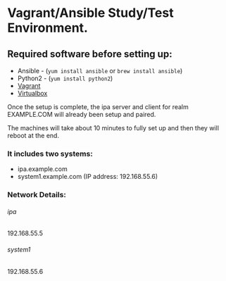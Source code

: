 # Vagrant/Ansible Study/Test Environment.

## Required software before setting up:
- Ansible - (`yum install ansible` or `brew install ansible`)
- Python2 - (`yum install python2`)
- [Vagrant](https://www.vagrantup.com/downloads.html)
- [Virtualbox](https://www.virtualbox.org/wiki/Downloads) 

Once the setup is complete, the ipa server and client for realm EXAMPLE.COM will already been setup and paired. 

The machines will take about 10 minutes to fully set up and then they will reboot at the end.

### It includes two systems:
- ipa.example.com
- system1.example.com (IP address: 192.168.55.6)

### Network Details:
###### ipa
192.168.55.5
###### system1
192.168.55.6


